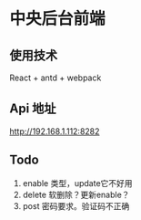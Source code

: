 # 中央后台前端

## 使用技术

React + antd + webpack

## Api 地址

<http://192.168.1.112:8282>

## Todo

1. enable 类型，update它不好用
1. delete 软删除？更新enable？
1. post 密码要求。验证码不正确